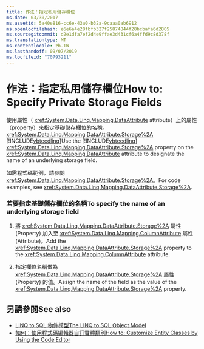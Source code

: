 ```yaml
---
title: 作法：指定私用儲存欄位
ms.date: 03/30/2017
ms.assetid: 5a40e816-cc6e-43a0-b32a-9caaa0ab6912
ms.openlocfilehash: e6e6a4e28fbfb327f25874844f28bcbafa6d2805
ms.sourcegitcommit: d2e1dfa7ef2d4e9ffae3d431cf6a4ffd9c8d378f
ms.translationtype: MT
ms.contentlocale: zh-TW
ms.lasthandoff: 09/07/2019
ms.locfileid: "70793211"
---
```

# <a name="how-to-specify-private-storage-fields"></a><span data-ttu-id="20007-102">作法：指定私用儲存欄位</span><span class="sxs-lookup"><span data-stu-id="20007-102">How to: Specify Private Storage Fields</span></span>
<span data-ttu-id="20007-103">使用屬性（ <xref:System.Data.Linq.Mapping.DataAttribute> attribute）上的屬性（property）來指定基礎儲存欄位的名稱。<xref:System.Data.Linq.Mapping.DataAttribute.Storage%2A> [!INCLUDE[vbtecdlinq](../../../../../../includes/vbtecdlinq-md.md)]</span><span class="sxs-lookup"><span data-stu-id="20007-103">Use the [!INCLUDE[vbtecdlinq](../../../../../../includes/vbtecdlinq-md.md)] <xref:System.Data.Linq.Mapping.DataAttribute.Storage%2A> property on the <xref:System.Data.Linq.Mapping.DataAttribute> attribute to designate the name of an underlying storage field.</span></span>  
  
 <span data-ttu-id="20007-104">如需程式碼範例，請參閱 <xref:System.Data.Linq.Mapping.DataAttribute.Storage%2A>。</span><span class="sxs-lookup"><span data-stu-id="20007-104">For code examples, see <xref:System.Data.Linq.Mapping.DataAttribute.Storage%2A>.</span></span>  
  
### <a name="to-specify-the-name-of-an-underlying-storage-field"></a><span data-ttu-id="20007-105">若要指定基礎儲存欄位的名稱</span><span class="sxs-lookup"><span data-stu-id="20007-105">To specify the name of an underlying storage field</span></span>  
  
1. <span data-ttu-id="20007-106">將 <xref:System.Data.Linq.Mapping.DataAttribute.Storage%2A> 屬性 (Property) 加入至 <xref:System.Data.Linq.Mapping.ColumnAttribute> 屬性 (Attribute)。</span><span class="sxs-lookup"><span data-stu-id="20007-106">Add the <xref:System.Data.Linq.Mapping.DataAttribute.Storage%2A> property to the <xref:System.Data.Linq.Mapping.ColumnAttribute> attribute.</span></span>  
  
2. <span data-ttu-id="20007-107">指定欄位名稱做為 <xref:System.Data.Linq.Mapping.DataAttribute.Storage%2A> 屬性 (Property) 的值。</span><span class="sxs-lookup"><span data-stu-id="20007-107">Assign the name of the field as the value of the <xref:System.Data.Linq.Mapping.DataAttribute.Storage%2A> property.</span></span>  
  
## <a name="see-also"></a><span data-ttu-id="20007-108">另請參閱</span><span class="sxs-lookup"><span data-stu-id="20007-108">See also</span></span>

- [<span data-ttu-id="20007-109">LINQ to SQL 物件模型</span><span class="sxs-lookup"><span data-stu-id="20007-109">The LINQ to SQL Object Model</span></span>](the-linq-to-sql-object-model.md)
- [<span data-ttu-id="20007-110">如何：使用程式碼編輯器自訂實體類別</span><span class="sxs-lookup"><span data-stu-id="20007-110">How to: Customize Entity Classes by Using the Code Editor</span></span>](how-to-customize-entity-classes-by-using-the-code-editor.md)
